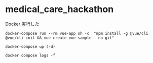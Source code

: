 # medical_care_hackathon

Docker
実行した
```
docker-compose run --rm vue-app sh -c  "npm install -g @vue/cli @vue/cli-init && vue create vue-sample --no-git"
```

```
docker-compose up (-d)
```

```
docker compose logs -f
```
